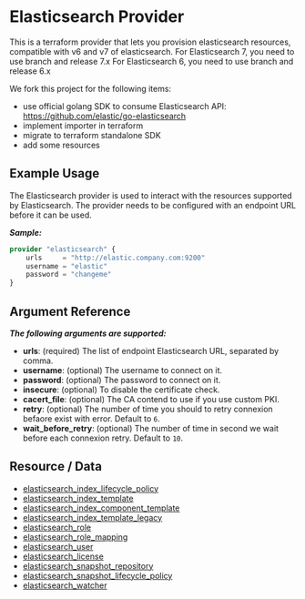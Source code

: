 # Elasticsearch Provider

This is a terraform provider that lets you provision elasticsearch resources, compatible with v6 and v7 of elasticsearch.
For Elasticsearch 7, you need to use branch and release 7.x
For Elasticsearch 6, you need to use branch and release 6.x

We fork this project for the following items:
  - use official golang SDK to consume Elasticsearch API: https://github.com/elastic/go-elasticsearch
  - implement importer in terraform
  - migrate to terraform standalone SDK
  - add some resources

## Example Usage

The Elasticsearch provider is used to interact with the
resources supported by Elasticsearch. The provider needs
to be configured with an endpoint URL before it can be used.

***Sample:***
```tf
provider "elasticsearch" {
    urls     = "http://elastic.company.com:9200"
    username = "elastic"
    password = "changeme"
}
```

## Argument Reference

***The following arguments are supported:***
- **urls**: (required) The list of endpoint Elasticsearch URL, separated by comma.
- **username**: (optional) The username to connect on it.
- **password**: (optional) The password to connect on it.
- **insecure**: (optional) To disable the certificate check.
- **cacert_file**: (optional) The CA contend to use if you use custom PKI.
- **retry**: (optional) The number of time you should to retry connexion befaore exist with error. Default to `6`.
- **wait_before_retry**: (optional) The number of time in second we wait before each connexion retry. Default to `10`.


## Resource / Data

- [elasticsearch_index_lifecycle_policy](resources/elasticsearch_index_lifecycle_policy.md)
- [elasticsearch_index_template](resources/elasticsearch_index_template.md)
- [elasticsearch_index_component_template](resources/elasticsearch_index_component_template.md)
- [elasticsearch_index_template_legacy](resources/elasticsearch_index_template_legacy.md)
- [elasticsearch_role](resources/elasticsearch_role.md)
- [elasticsearch_role_mapping](resources/elasticsearch_role_mapping.md)
- [elasticsearch_user](resources/elasticsearch_user.md)
- [elasticsearch_license](resources/elasticsearch_license.md)
- [elasticsearch_snapshot_repository](resources/elasticsearch_snapshot_repository.md)
- [elasticsearch_snapshot_lifecycle_policy](resources/elasticsearch_snapshot_lifecycle_policy.md)
- [elasticsearch_watcher](resources/elasticsearch_watcher.md)
